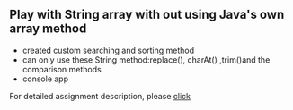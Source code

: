 ## Play with String array with out using Java's own array method

- created custom searching and sorting method
- can only use these String method:replace(), charAt() ,trim()and the comparison
methods
- console app

For detailed assignment description, please [click](https://github.com/miaonagemide/JAVA/blob/master/DouglasCollege_Java_Assignment/String_Array_Manipulate/CSIS1275_04Assign3F2018.pdf)

